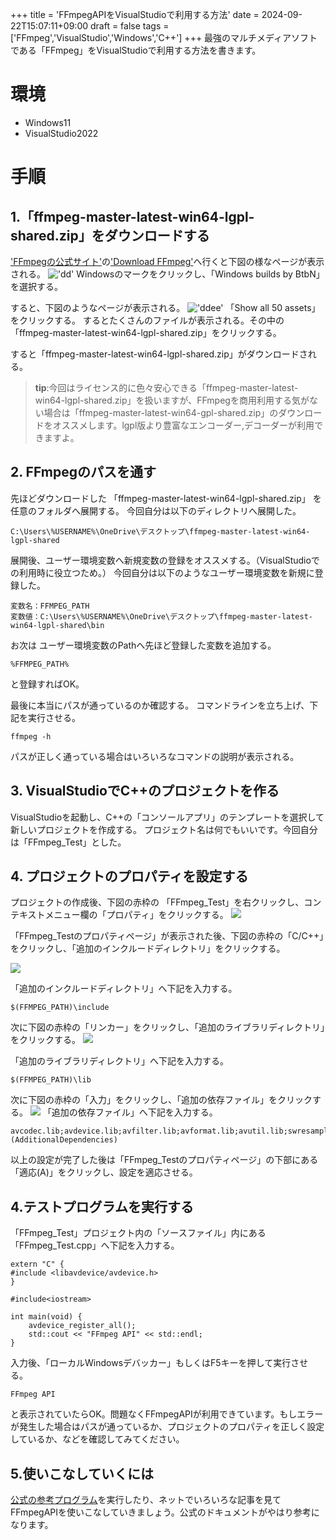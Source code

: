 +++
title = 'FFmpegAPIをVisualStudioで利用する方法'
date = 2024-09-22T15:07:11+09:00
draft = false
tags = ['FFmpeg','VisualStudio','Windows','C++']
+++
最強のマルチメディアソフトである「FFmpeg」をVisualStudioで利用する方法を書きます。
<!--more-->
# 環境
- Windows11
- VisualStudio2022

# 手順
## 1.「ffmpeg-master-latest-win64-lgpl-shared.zip」をダウンロードする
['FFmpegの公式サイト'](https://www.ffmpeg.org/)の['Download FFmpeg'](https://www.ffmpeg.org/download.html#build-windows)へ行くと下図の様なページが表示される。
!['dd'](df.png)
Windowsのマークをクリックし、「Windows builds by BtbN」 を選択する。

すると、下図のようなページが表示される。
!['ddee'](gh.png)
「Show all 50 assets」をクリックする。
するとたくさんのファイルが表示される。その中の
「ffmpeg-master-latest-win64-lgpl-shared.zip」をクリックする。

すると「ffmpeg-master-latest-win64-lgpl-shared.zip」がダウンロードされる。


>**tip**:今回はライセンス的に色々安心できる「ffmpeg-master-latest-win64-lgpl-shared.zip」を扱いますが、FFmpegを商用利用する気がない場合は「ffmpeg-master-latest-win64-gpl-shared.zip」のダウンロードをオススメします。lgpl版より豊富なエンコーダー,デコーダーが利用できますよ。

## 2. FFmpegのパスを通す
先ほどダウンロードした
「ffmpeg-master-latest-win64-lgpl-shared.zip」
を任意のフォルダへ展開する。
今回自分は以下のディレクトリへ展開した。
```
C:\Users\%USERNAME%\OneDrive\デスクトップ\ffmpeg-master-latest-win64-lgpl-shared
```

展開後、ユーザー環境変数へ新規変数の登録をオススメする。（VisualStudioでの利用時に役立つため。）
今回自分は以下のようなユーザー環境変数を新規に登録した。
```
変数名：FFMPEG_PATH
変数値：C:\Users\%USERNAME%\OneDrive\デスクトップ\ffmpeg-master-latest-win64-lgpl-shared\bin
```

お次は
ユーザー環境変数のPathへ先ほど登録した変数を追加する。
```
%FFMPEG_PATH%
```
と登録すればOK。

最後に本当にパスが通っているのか確認する。
コマンドラインを立ち上げ、下記を実行させる。
```
ffmpeg -h
```
パスが正しく通っている場合はいろいろなコマンドの説明が表示される。

## 3. VisualStudioでC++のプロジェクトを作る
VisualStudioを起動し、C++の「コンソールアプリ」のテンプレートを選択して新しいプロジェクトを作成する。
プロジェクト名は何でもいいです。今回自分は「FFmpeg_Test」とした。

## 4. プロジェクトのプロパティを設定する

プロジェクトの作成後、下図の赤枠の
「FFmpeg_Test」を右クリックし、コンテキストメニュー欄の「プロパティ」をクリックする。
![](pro1.png)

「FFmpeg_Testのプロパティページ」が表示された後、下図の赤枠の「C/C++」をクリックし、「追加のインクルードディレクトリ」をクリックする。

![](pro2.png)

「追加のインクルードディレクトリ」へ下記を入力する。
```
$(FFMPEG_PATH)\include
```

次に下図の赤枠の「リンカー」をクリックし、「追加のライブラリディレクトリ」をクリックする。
![](pro3.png)

「追加のライブラリディレクトリ」へ下記を入力する。
```
$(FFMPEG_PATH)\lib
```



次に下図の赤枠の「入力」をクリックし、「追加の依存ファイル」をクリックする。
![](pro4.png)
「追加の依存ファイル」へ下記を入力する。
```
avcodec.lib;avdevice.lib;avfilter.lib;avformat.lib;avutil.lib;swresample.lib;swscale.lib;$(CoreLibraryDependencies);%(AdditionalDependencies)
```

以上の設定が完了した後は「FFmpeg_Testのプロパティページ」の下部にある「適応(A)」をクリックし、設定を適応させる。

## 4.テストプログラムを実行する
「FFmpeg_Test」プロジェクト内の「ソースファイル」内にある「FFmpeg_Test.cpp」へ下記を入力する。
```c++{name=FFmpeg_Test.cpp}
extern "C" {
#include <libavdevice/avdevice.h>
}

#include<iostream>

int main(void) {
    avdevice_register_all();
    std::cout << "FFmpeg API" << std::endl;
}
```
入力後、「ローカルWindowsデバッカー」もしくはF5キーを押して実行させる。
```{name="実行結果"}
FFmpeg API
```
と表示されていたらOK。問題なくFFmpegAPIが利用できています。もしエラーが発生した場合はパスが通っているか、プロジェクトのプロパティを正しく設定しているか、などを確認してみてください。

## 5.使いこなしていくには
[公式の参考プログラム](https://www.ffmpeg.org/doxygen/trunk/examples.html)を実行したり、ネットでいろいろな記事を見てFFmpegAPIを使いこなしていきましょう。公式のドキュメントがやはり参考になります。 